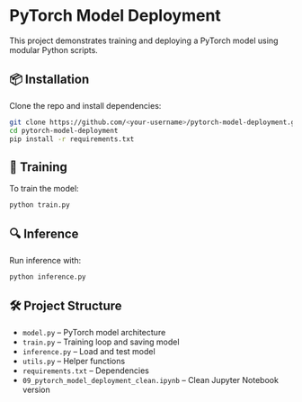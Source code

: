 # PyTorch Model Deployment

This project demonstrates training and deploying a PyTorch model using modular Python scripts.

## 📦 Installation
Clone the repo and install dependencies:

```bash
git clone https://github.com/<your-username>/pytorch-model-deployment.git
cd pytorch-model-deployment
pip install -r requirements.txt
```

## 🚀 Training
To train the model:

```bash
python train.py
```

## 🔍 Inference
Run inference with:

```bash
python inference.py
```

## 🛠 Project Structure
- `model.py` – PyTorch model architecture
- `train.py` – Training loop and saving model
- `inference.py` – Load and test model
- `utils.py` – Helper functions
- `requirements.txt` – Dependencies
- `09_pytorch_model_deployment_clean.ipynb` – Clean Jupyter Notebook version
